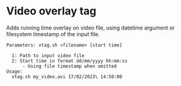 # Video overlay tag
Adds running time overlay on video file, using datetime argument or filesystem timestamp of the input file.
```
Parameters: vtag.sh <filename> [start time]

  1: Path to input video file
  2: Start time in format dd/mm/yyyy hh:mm:ss
      - Using file timestamp when omitted
Usage:
  vtag.sh my_video.avi 17/02/2023\ 14:50:00
```

